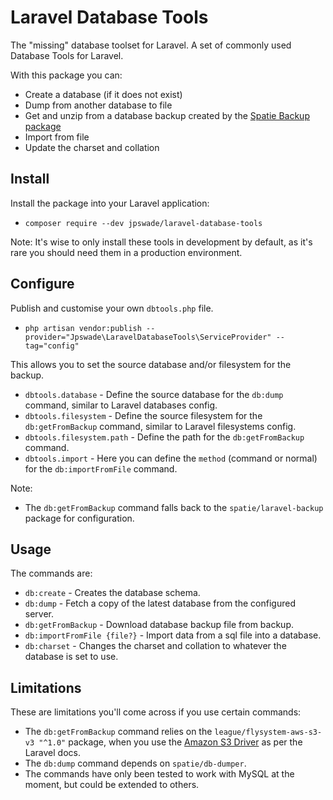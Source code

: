 # Laravel Database Tools

The "missing" database toolset for Laravel. A set of commonly used Database Tools for Laravel.

With this package you can:

- Create a database (if it does not exist)
- Dump from another database to file
- Get and unzip from a database backup created by the [Spatie Backup package](https://github.com/spatie/laravel-backup)
- Import from file
- Update the charset and collation

## Install

Install the package into your Laravel application:

* `composer require --dev jpswade/laravel-database-tools`

Note: It's wise to only install these tools in development by default, as it's rare you should need them in a production
environment.

## Configure

Publish and customise your own `dbtools.php` file.

* `php artisan vendor:publish --provider="Jpswade\LaravelDatabaseTools\ServiceProvider" --tag="config"`

This allows you to set the source database and/or filesystem for the backup.

* `dbtools.database` - Define the source database for the `db:dump` command, similar to Laravel databases config.
* `dbtools.filesystem` - Define the source filesystem for the `db:getFromBackup` command, similar to Laravel filesystems
  config.
* `dbtools.filesystem.path` - Define the path for the `db:getFromBackup` command.
* `dbtools.import` - Here you can define the `method` (command or normal) for the `db:importFromFile` command.

Note:

* The `db:getFromBackup` command falls back to the `spatie/laravel-backup` package for configuration.

## Usage

The commands are:

* `db:create` - Creates the database schema.
* `db:dump` - Fetch a copy of the latest database from the configured server.
* `db:getFromBackup` - Download database backup file from backup.
* `db:importFromFile {file?}` - Import data from a sql file into a database.
* `db:charset` - Changes the charset and collation to whatever the database is set to use.

## Limitations

These are limitations you'll come across if you use certain commands:

* The `db:getFromBackup` command relies on the `league/flysystem-aws-s3-v3 "^1.0"` package, when you use
  the [Amazon S3 Driver](https://laravel.com/docs/5.1/filesystem#configuration) as per the Laravel docs.
* The `db:dump` command depends on `spatie/db-dumper`.
* The commands have only been tested to work with MySQL at the moment, but could be extended to others.
